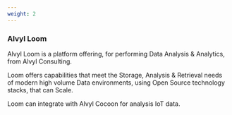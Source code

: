 ```yaml
---
weight: 2
---
```


### Alvyl Loom

Alvyl Loom is a platform offering, for performing Data Analysis & Analytics, from Alvyl Consulting.

Loom offers capabilities that meet the Storage, Analysis & Retrieval needs of modern high volume Data environments, using Open Source technology stacks, that can Scale.

Loom can integrate with Alvyl Cocoon for analysis IoT data.
